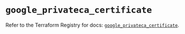 # `google_privateca_certificate`

Refer to the Terraform Registry for docs: [`google_privateca_certificate`](https://registry.terraform.io/providers/hashicorp/google-beta/6.3.0/docs/resources/google_privateca_certificate).
